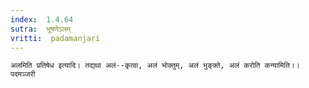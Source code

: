 ```yaml
---
index:  1.4.64
sutra:  भूषणेऽलम्
vritti:  padamanjari
---
```


	अलमिति प्रतिषेध इत्यादि। तद्यथा अलं--कृत्वा, अलं भोक्तुम्, अलं भुङ्क्ते, अलं करोति कन्यामिति।।
	पदमञ्जरी
